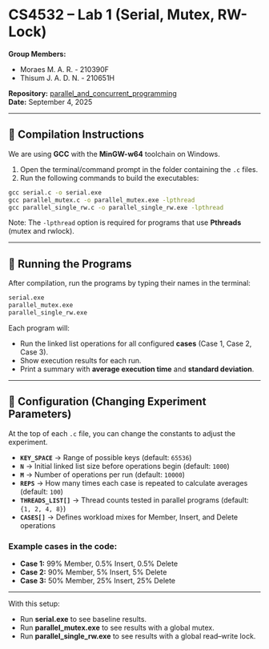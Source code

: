 # CS4532 – Lab 1 (Serial, Mutex, RW-Lock)

**Group Members:**  
- Moraes M. A. R. - 210390F  
- Thisum J. A. D. N. - 210651H  

**Repository:** [parallel_and_concurrent_programming](https://github.com/NirodhaThisum/parallel_and_concurrent_programming)  
**Date:** September 4, 2025  

---

## 🔹 Compilation Instructions  

We are using **GCC** with the **MinGW-w64** toolchain on Windows.  

1. Open the terminal/command prompt in the folder containing the `.c` files.  
2. Run the following commands to build the executables:  

```bat
gcc serial.c -o serial.exe
gcc parallel_mutex.c -o parallel_mutex.exe -lpthread
gcc parallel_single_rw.c -o parallel_single_rw.exe -lpthread
```

Note: The `-lpthread` option is required for programs that use **Pthreads** (mutex and rwlock).  

---

## 🔹 Running the Programs  

After compilation, run the programs by typing their names in the terminal:  

```bat
serial.exe
parallel_mutex.exe
parallel_single_rw.exe
```

Each program will:  
- Run the linked list operations for all configured **cases** (Case 1, Case 2, Case 3).  
- Show execution results for each run.  
- Print a summary with **average execution time** and **standard deviation**.  

---

## 🔹 Configuration (Changing Experiment Parameters)  

At the top of each `.c` file, you can change the constants to adjust the experiment.  

- **`KEY_SPACE`** → Range of possible keys (default: `65536`)  
- **`N`** → Initial linked list size before operations begin (default: `1000`)  
- **`M`** → Number of operations per run (default: `10000`)  
- **`REPS`** → How many times each case is repeated to calculate averages (default: `100`)  
- **`THREADS_LIST[]`** → Thread counts tested in parallel programs (default: `{1, 2, 4, 8}`)  
- **`CASES[]`** → Defines workload mixes for Member, Insert, and Delete operations  

### Example cases in the code:
- **Case 1:** 99% Member, 0.5% Insert, 0.5% Delete  
- **Case 2:** 90% Member, 5% Insert, 5% Delete  
- **Case 3:** 50% Member, 25% Insert, 25% Delete  

---

With this setup:  
- Run **serial.exe** to see baseline results.  
- Run **parallel_mutex.exe** to see results with a global mutex.  
- Run **parallel_single_rw.exe** to see results with a global read–write lock.  
